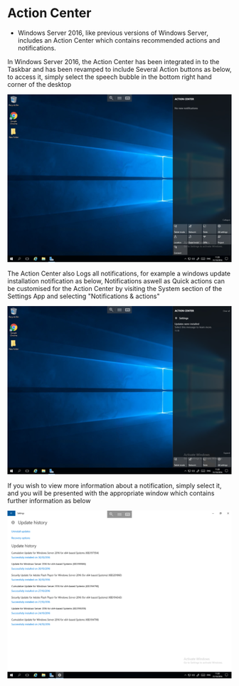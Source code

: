 # Action Center

* Windows Server 2016, like previous versions of Windows Server, includes an Action Center which contains recommended actions and notifications.

In Windows Server 2016, the Action Center has been integrated in to the Taskbar and has been revamped to include Several Action buttons as below, to access it, simply select the speech bubble in the bottom right hand corner of the desktop

![Action menu's](files/actioncentre/actioncentreexpanded.PNG)

The Action Center also Logs all notifications, for example a windows update installation notification as below, Notifications aswell as Quick actions can be customised for the Action Center by visiting the System section of the Settings App and selecting "Notifications & actions"

![Action notification](files/actioncentre/actioncentre.PNG)

If you wish to view more information about a notification, simply select it, and you will be presented with the appropriate window which contains further information as below

![Further info](files/actioncentre/actioncentrenotification.PNG)